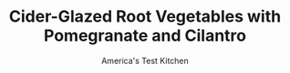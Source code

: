 ---
layout: ../../layouts/MarkdownPostLayout.astro
title: Cider-Glazed Root Vegetables with Pomegranate and Cilantro
author: America's Test Kitchen
pubDate: 2023-03-15
description: "To brighten up the flavors of fall vegetables, we gave them a stiff shot of hard cider."
image_url: https://res.cloudinary.com/hksqkdlah/image/upload/ar_1:1,c_fill,dpr_2.0,f_auto,fl_lossy.progressive.strip_profile,g_faces:auto,q_auto:low,w_344/21960_sfs-cider-glazed-root-vegetables-v2-4
tags: ["Side Dishes","Vegetables"]
calories: 1628
protein: 2
carbohydrates: 31
fats: 
fiber: 6
ingredients: ["4 tablespoons, unsalted butter","1 pound, carrots, peeled and cut into 1/2-inch pieces","12 ounces, parsnips, peeled and cut into 3/4-inch pieces","12 ounces, turnips, peeled and cut into 3/4-inch pieces","3 , shallots, peeled and halved","2 1/2 cups, hard cider","3 tablespoons, sugar",", Salt and pepper","1 , Granny Smith apple, cored, halved, and cut into 1/2-inch pieces","1/4 cup, pomegranate seeds","2 tablespoons, chopped fresh cilantro","2 teaspoons, cider vinegar"]
serves: 8
time: "55 minutes"
instructions: ["Melt 1 tablespoon butter in 12-inch skillet over medium-high heat. Add carrots, parsnips, turnips, and shallots and cook until lightly browned, about 5 minutes. Add cider, sugar, 1 1/2 teaspoons salt, and remaining 3 tablespoons butter and bring to boil. Reduce heat to medium-low, cover, and cook until vegetables are just tender, 7 to 10 minutes, stirring occasionally.","Uncover, increase heat to medium, and cook until vegetables are fully tender, about 13 minutes, stirring occasionally. Stir in apple and continue to cook until cider is syrupy and apple is just tender, about 2 minutes longer. Off heat, stir in pomegranate seeds, cilantro, and vinegar. Season with salt and pepper to taste. Transfer to serving dish and pour any remaining glaze over vegetables. Serve."]
nutrition: ["570 mg Potassium","93 mg Phosphorus","65 mg Calcium","36 mg Magnesium","650 mg Sodium","6 g Fat","1 mg Niacin (B3)","1 g Monounsaturated","21 mg Vitamin C","15 mg Cholesterol","3 g Saturated","6 g Fiber","60 µg Folate (food)","15 g Sugars","21 µg Vitamin K","234 g Water","31 g Carbs","60 µg Folate equivalent (total)","2 g Protein","1 mg Vitamin E","524 µg Vitamin A","203 kcal Energy","4 g Sugars, added","1628 calories"]
notes: "If you prefer to use an equal amount of nonalcoholic sparkling or regular cider, reduce the sugar to 1 tablespoon. The apple should be left unpeeled."
---